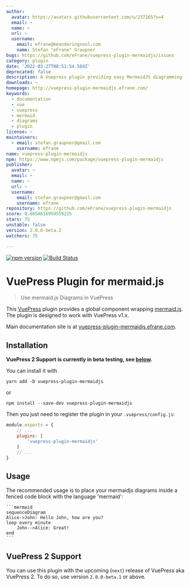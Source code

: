 ```yaml
---
author:
  avatar: https://avatars.githubusercontent.com/u/237165?v=4
  email: ~
  name: ~
  url: ~
  username:
    email: efrane@meanderingsoul.com
    name: Stefan "eFrane" Graupner
bugs: https://github.com/eFrane/vuepress-plugin-mermaidjs/issues
category: plugin
date: '2022-03-27T08:51:54.584Z'
deprecated: false
description: A Vuepress plugin providing easy MermaidJS diagramming
downloads: ~
homepage: http://vuepress-plugin-mermaidjs.efrane.com/
keywords:
  - documentation
  - vue
  - vuepress
  - mermaid
  - diagrams
  - plugin
license: ~
maintainers:
  - email: stefan.graupner@gmail.com
    username: efrane
name: vuepress-plugin-mermaidjs
npm: https://www.npmjs.com/package/vuepress-plugin-mermaidjs
publisher:
  avatar: ~
  email: ~
  name: ~
  url: ~
  username:
    email: stefan.graupner@gmail.com
    username: efrane
repository: https://github.com/eFrane/vuepress-plugin-mermaidjs
score: 0.6654616959559225
stars: 75
unstable: false
version: 2.0.0-beta.2
watchers: 75

---
```


[![npm version](https://badge.fury.io/js/vuepress-plugin-mermaidjs.svg)](https://badge.fury.io/js/vuepress-plugin-mermaidjs)
[![Build Status](https://travis-ci.com/eFrane/vuepress-plugin-mermaidjs.svg?branch=master)](https://travis-ci.com/eFrane/vuepress-plugin-mermaidjs)

# VuePress Plugin for mermaid.js

> Use mermaid.js Diagrams in VuePress

This [VuePress][1] plugin provides a global component wrapping [mermaid.js][2].
The plugin is designed to work with VuePress v1.x.

Main documentation site is at [vuepress-plugin-mermaidjs.efrane.com][3].

## Installation

**VuePress 2 Support is currently in beta testing, see [below](#vuepress-2-support).**

You can install it with

``` shell
yarn add -D vuepress-plugin-mermaidjs
```

or

``` shell
npm install --save-dev vuepress-plugin-mermaidjs
```

Then you just need to register the plugin in your `.vuepress/config.js`:

``` js
module.exports = {
    // ...
    plugins: [
        'vuepress-plugin-mermaidjs'
    ]
    // ...
}
```

## Usage

The recommended usage is to place your mermaidjs diagrams inside
a fenced code block with the language 'mermaid':

    ```mermaid
    sequenceDiagram
    Alice->John: Hello John, how are you?
    loop every minute
        John-->Alice: Great!
    end
    ```

## VuePress 2 Support

You can use this plugin with the upcoming (`next`) release of VuePress
aka VuePress 2. To do so, use version `2.0.0-beta.1` or above. 

[1]: https://vuepress.vuejs.org
[2]: https://mermaidjs.github.io
[3]: https://vuepress-plugin-mermaidjs.efrane.com
